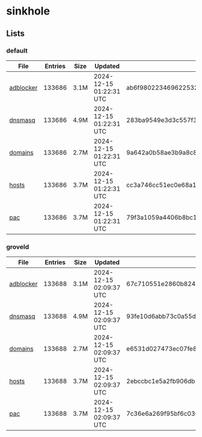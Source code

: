 # sinkhole

## Lists

### default

|File|Entries|Size|Updated|Hash|
|-|-|-|-|-|
|[adblocker](https://raw.githubusercontent.com/groveld/sinkhole/lists/default/adblocker.txt)|133686|3.1M|2024-12-15 01:22:31 UTC|ab6f980223469622532c52adfd47bd137e27c42790dce0bd8aa259230455d4f4|
|[dnsmasq](https://raw.githubusercontent.com/groveld/sinkhole/lists/default/dnsmasq.txt)|133686|4.9M|2024-12-15 01:22:31 UTC|283ba9549e3d3c557f3a3ae2710c3212242aa683397905264a59fed5d43018b8|
|[domains](https://raw.githubusercontent.com/groveld/sinkhole/lists/default/domains.txt)|133686|2.7M|2024-12-15 01:22:31 UTC|9a642a0b58ae3b9a8c88567f717a599d27dd4f14961a0301e7a9cd7eb60a31a3|
|[hosts](https://raw.githubusercontent.com/groveld/sinkhole/lists/default/hosts.txt)|133686|3.7M|2024-12-15 01:22:31 UTC|cc3a746cc51ec0e68a1b561ef586a214d0b1d880e2e1e68af4a603ddb3a3694f|
|[pac](https://raw.githubusercontent.com/groveld/sinkhole/lists/default/pac.txt)|133686|3.7M|2024-12-15 01:22:31 UTC|79f3a1059a4406b8bc1328b4304343180cf17e3834d30d5be9292aedc0f64531|

### groveld

|File|Entries|Size|Updated|Hash|
|-|-|-|-|-|
|[adblocker](https://raw.githubusercontent.com/groveld/sinkhole/lists/groveld/adblocker.txt)|133688|3.1M|2024-12-15 02:09:37 UTC|67c710551e2860b824633ff54a157ca518a45c19e1029d0f38bd87b1fe51d4d6|
|[dnsmasq](https://raw.githubusercontent.com/groveld/sinkhole/lists/groveld/dnsmasq.txt)|133688|4.9M|2024-12-15 02:09:37 UTC|93fe10d6abb73c0a55d347d50514d5cb188521ae7c6b133f8dde3ae3272324f1|
|[domains](https://raw.githubusercontent.com/groveld/sinkhole/lists/groveld/domains.txt)|133688|2.7M|2024-12-15 02:09:37 UTC|e6531d027473ec07fe8c36b75180638a159b901bc80334c84a26e5dc66265b6f|
|[hosts](https://raw.githubusercontent.com/groveld/sinkhole/lists/groveld/hosts.txt)|133688|3.7M|2024-12-15 02:09:37 UTC|2ebccbc1e5a2fb906db2f01f7e8da44d9c11b3db5b1cf0d7925591f168bb8427|
|[pac](https://raw.githubusercontent.com/groveld/sinkhole/lists/groveld/pac.txt)|133688|3.7M|2024-12-15 02:09:37 UTC|7c36e6a269f95bf6c03650720c5a1cc44523d0e8400199dc6bdb015cf9046865|
